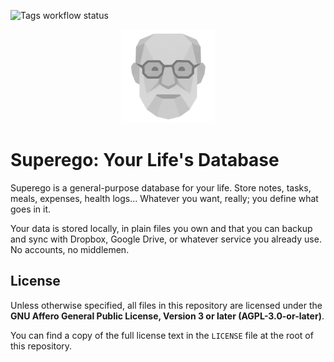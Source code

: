 ![Tags workflow status](https://github.com/superegodev/superego/actions/workflows/tags.yml/badge.svg)

<p align="center">
  <img alt="Superego logo" src="./docs/images/logo.png" style="height: 150px;" />
</p>

# Superego: Your Life's Database

Superego is a general-purpose database for your life. Store notes, tasks, meals,
expenses, health logs... Whatever you want, really; you define what goes in it.

Your data is stored locally, in plain files you own and that you can backup and
sync with Dropbox, Google Drive, or whatever service you already use. No
accounts, no middlemen.

## License

Unless otherwise specified, all files in this repository are licensed under the
**GNU Affero General Public License, Version 3 or later (AGPL-3.0-or-later)**.

You can find a copy of the full license text in the `LICENSE` file at the root
of this repository.
